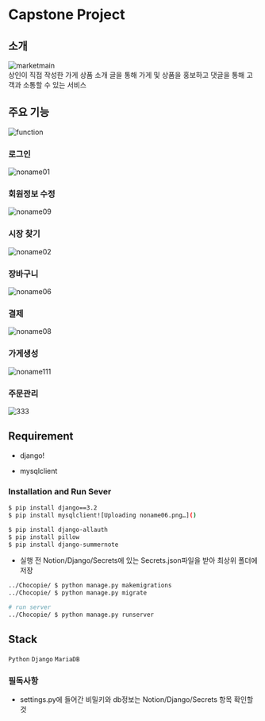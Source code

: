 # Capstone Project
## 소개
![marketmain](https://user-images.githubusercontent.com/15073430/161207579-f890d1ce-4efb-468a-8991-dcac0a82c29f.png)  
상인이 직접 작성한 가게 상품 소개 글을 통해 가게 및 상품을 홍보하고 댓글을 통해 고객과 소통할 수 있는 서비스
## 주요 기능
![function](https://user-images.githubusercontent.com/15073430/161207831-a457ad59-1bac-4205-aa7d-1ec84a264ef4.png)
### 로그인
![noname01](https://user-images.githubusercontent.com/15073430/161208084-82d58971-b352-4d82-8a65-159666686c02.png)
### 회원정보 수정
![noname09](https://user-images.githubusercontent.com/15073430/161208371-605d9654-0c48-446b-8f44-2b293b93d6f8.png)
### 시장 찾기
![noname02](https://user-images.githubusercontent.com/15073430/161208203-bb3035f7-ca1c-4a68-badc-2c1ccebb3ae8.png)
### 장바구니
![noname06](https://user-images.githubusercontent.com/15073430/161208280-6a40e718-6939-4eae-9f37-3f0bc4cb2665.png)
### 결제
![noname08](https://user-images.githubusercontent.com/15073430/161208310-5a928d73-6956-40ce-9d1c-5a071465cb13.png)
### 가게생성
![noname111](https://user-images.githubusercontent.com/15073430/161208583-295188f0-c97d-4bd5-bc21-90841cd3df8c.png)
### 주문관리
![333](https://user-images.githubusercontent.com/15073430/161208578-3f9ea4dc-a8c4-49cf-ade4-0f6e6ea3587d.png)

## Requirement

- django!

- mysqlclient
### Installation and Run Sever


```bash
$ pip install django==3.2
$ pip install mysqlclient![Uploading noname06.png…]()

$ pip install django-allauth
$ pip install pillow
$ pip install django-summernote
```
- 실행 전 Notion/Django/Secrets에 있는 Secrets.json파일을 받아 최상위 폴더에 저장
```bash
../Chocopie/ $ python manage.py makemigrations
../Chocopie/ $ python manage.py migrate
```

```bash
# run server
../Chocopie/ $ python manage.py runserver
```
## **Stack**

`Python` `Django` `MariaDB`

### 필독사항

- settings.py에 들어간 비밀키와 db정보는 Notion/Django/Secrets 항목 확인할 것
